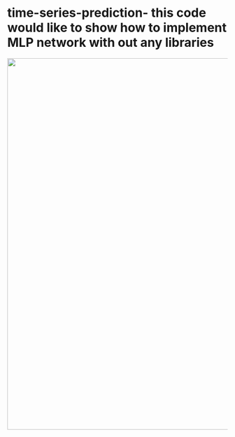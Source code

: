 # time-series-prediction- this code would like to show how to implement MLP network with out any libraries

<p>
   <img width="850" src="https://github.com/alirezalti/time-series-prediction-/blob/main/resul%20of%20basic%20ann.png"></a>
</p  
 
   
